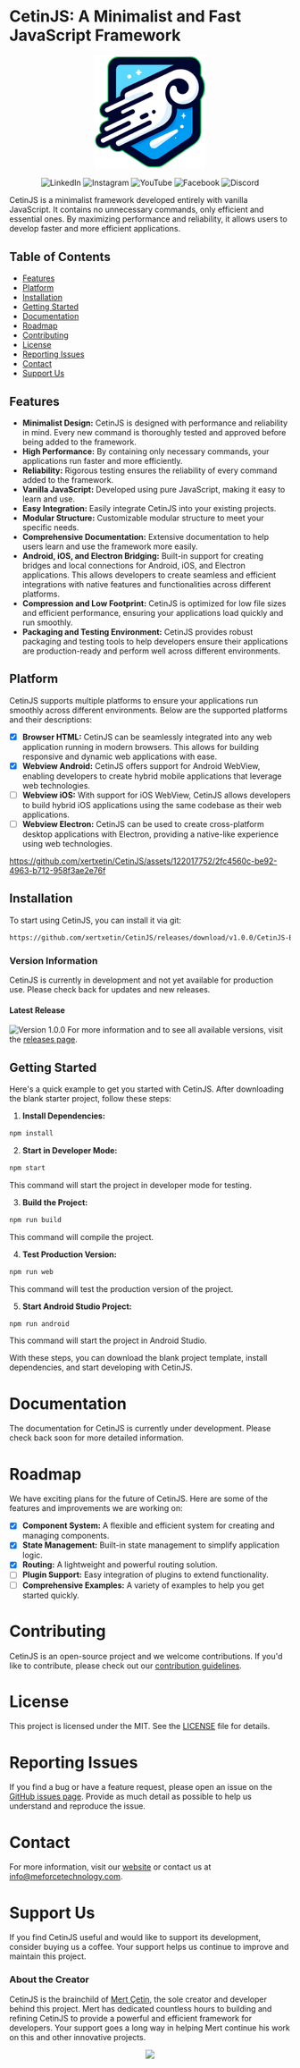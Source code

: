 # CetinJS: A Minimalist and Fast JavaScript Framework

<!--![CetinJS Logo](https://raw.githubusercontent.com/xertxetin/CetinJS/main/docs/media/logo.png)-->
<p align="center">
<img src="https://raw.githubusercontent.com/xertxetin/CetinJS/main/docs/media/logo.png" alt="CetinJS Logo" width="200px">
</p>

<p align="center">
<a href="https://www.linkedin.com/company/me-force/" style="text-decoration: none;">
<img src="https://img.shields.io/badge/LinkedIn-0077B5?style=for-the-badge&logo=linkedin&logoColor=white" alt="LinkedIn">
</a>
<a href="https://www.instagram.com/meforce.technology/" style="text-decoration: none;">
<img src="https://img.shields.io/badge/Instagram-E4405F?style=for-the-badge&logo=instagram&logoColor=white" alt="Instagram">
</a>
<a href="https://www.youtube.com/@meforcetechnology/" style="text-decoration: none;">
<img src="https://img.shields.io/badge/YouTube-FF0000?style=for-the-badge&logo=youtube&logoColor=white" alt="YouTube">
</a>
<a href="https://www.facebook.com/meforce.tr" style="text-decoration: none;">
<img src="https://img.shields.io/badge/Facebook-1877F2?style=for-the-badge&logo=facebook&logoColor=white" alt="Facebook">
</a>
<a href="https://discord.gg/4xh8GE6CYE" style="text-decoration: none;">
<img src="https://img.shields.io/badge/Discord-7289DA?style=for-the-badge&logo=discord&logoColor=white" alt="Discord">
</a>
</p>

CetinJS is a minimalist framework developed entirely with vanilla JavaScript. It contains no unnecessary commands, only efficient and essential ones. By maximizing performance and reliability, it allows users to develop faster and more efficient applications.

## Table of Contents
- [Features](#features)
- [Platform](#platform)
- [Installation](#installation)
- [Getting Started](#getting-started)
- [Documentation](#documentation)
- [Roadmap](#roadmap)
- [Contributing](#contributing)
- [License](#license)
- [Reporting Issues](#reporting-issues)
- [Contact](#contact)
- [Support Us](#support-us)

## Features
- **Minimalist Design:** CetinJS is designed with performance and reliability in mind. Every new command is thoroughly tested and approved before being added to the framework.
- **High Performance:** By containing only necessary commands, your applications run faster and more efficiently.
- **Reliability:** Rigorous testing ensures the reliability of every command added to the framework.
- **Vanilla JavaScript:** Developed using pure JavaScript, making it easy to learn and use.
- **Easy Integration:** Easily integrate CetinJS into your existing projects.
- **Modular Structure:** Customizable modular structure to meet your specific needs.
- **Comprehensive Documentation:** Extensive documentation to help users learn and use the framework more easily.
- **Android, iOS, and Electron Bridging:** Built-in support for creating bridges and local connections for Android, iOS, and Electron applications. This allows developers to create seamless and efficient integrations with native features and functionalities across different platforms.
- **Compression and Low Footprint:** CetinJS is optimized for low file sizes and efficient performance, ensuring your applications load quickly and run smoothly.
- **Packaging and Testing Environment:** CetinJS provides robust packaging and testing tools to help developers ensure their applications are production-ready and perform well across different environments.

## Platform
CetinJS supports multiple platforms to ensure your applications run smoothly across different environments. Below are the supported platforms and their descriptions:

- [x] **Browser HTML:** CetinJS can be seamlessly integrated into any web application running in modern browsers. This allows for building responsive and dynamic web applications with ease.
- [x] **Webview Android:** CetinJS offers support for Android WebView, enabling developers to create hybrid mobile applications that leverage web technologies.
- [ ] **Webview iOS:** With support for iOS WebView, CetinJS allows developers to build hybrid iOS applications using the same codebase as their web applications.
- [ ] **Webview Electron:** CetinJS can be used to create cross-platform desktop applications with Electron, providing a native-like experience using web technologies.

<!--![CetinJS Screenshot](https://github.com/xertxetin/CetinJS/raw/screenshot.png)-->
https://github.com/xertxetin/CetinJS/assets/122017752/2fc4560c-be92-4963-b712-958f3ae2e76f

## Installation
To start using CetinJS, you can install it via git:

```bash
https://github.com/xertxetin/CetinJS/releases/download/v1.0.0/CetinJS-Blank-Starter-1.0.0.zip
```

### Version Information
CetinJS is currently in development and not yet available for production use. Please check back for updates and new releases.

#### Latest Release
![Version 1.0.0](https://img.shields.io/badge/version-1.0.0-blue.svg)
For more information and to see all available versions, visit the [releases page](https://github.com/xertxetin/CetinJS/releases).


## Getting Started
Here's a quick example to get you started with CetinJS. After downloading the blank starter project, follow these steps:

1. **Install Dependencies:**
```bash
npm install
```

2. **Start in Developer Mode:**
```bash
npm start
```
This command will start the project in developer mode for testing.

3. **Build the Project:**
```bash
npm run build
```
This command will compile the project.

4. **Test Production Version:**
```bash
npm run web
```
This command will test the production version of the project.

5. **Start Android Studio Project:**
```bash
npm run android
```
This command will start the project in Android Studio.

With these steps, you can download the blank project template, install dependencies, and start developing with CetinJS.


# Documentation

The documentation for CetinJS is currently under development. Please check back soon for more detailed information.

# Roadmap

We have exciting plans for the future of CetinJS. Here are some of the features and improvements we are working on:
- [x] **Component System:** A flexible and efficient system for creating and managing components.
- [x] **State Management:** Built-in state management to simplify application logic.
- [x] **Routing:** A lightweight and powerful routing solution.
- [ ] **Plugin Support:** Easy integration of plugins to extend functionality.
- [ ] **Comprehensive Examples:** A variety of examples to help you get started quickly.

# Contributing

CetinJS is an open-source project and we welcome contributions. If you'd like to contribute, please check out our [contribution guidelines](CONTRIBUTING.md).

# License

This project is licensed under the MIT. See the [LICENSE](LICENSE.md) file for details.

# Reporting Issues

If you find a bug or have a feature request, please open an issue on the [GitHub issues page](https://github.com/xertxetin/CetinJS/issues). Provide as much detail as possible to help us understand and reproduce the issue.

# Contact

For more information, visit our [website](https://www.meforcetechnology.com) or contact us at info@meforcetechnology.com.

# Support Us

If you find CetinJS useful and would like to support its development, consider buying us a coffee. Your support helps us continue to improve and maintain this project.

### About the Creator

CetinJS is the brainchild of [Mert Çetin](https://www.meforcetechnology.com/mert-cetin), the sole creator and developer behind this project. Mert has dedicated countless hours to building and refining CetinJS to provide a powerful and efficient framework for developers. Your support goes a long way in helping Mert continue his work on this and other innovative projects.

<p align="center">
<a href="https://www.buymeacoffee.com/xertxetin" style="text-decoration:none;"><img src="https://img.buymeacoffee.com/button-api/?text=Buy me a coffee&emoji=&slug=xertxetin&button_colour=BD5FFF&font_colour=ffffff&font_family=Comic&outline_colour=000000&coffee_colour=FFDD00" /></a>
</p>

